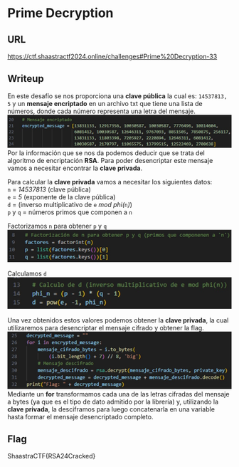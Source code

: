 # Prime Decryption
## URL
https://ctf.shaastractf2024.online/challenges#Prime%20Decryption-33

## Writeup
En este desafío se nos proporciona una **clave pública** la cual es: `14537813, 5`
y un **mensaje encriptado** en un archivo txt que tiene una lista de números, donde cada número representa una letra del mensaje.  
![](images/encrypted.jpg)  
Por la información que se nos da podemos deducir que se trata del algoritmo de encriptación **RSA**. Para poder desencriptar este mensaje vamos a necesitar encontrar la **clave privada**.  

Para calcular la **clave privada** vamos a necesitar los siguientes datos:  
`n` = *14537813* (clave pública)  
`e` = *5* (exponente de la clave pública)  
`d` = (inverso multiplicativo de `e` *mod phi(*`n`*)*)  
`p` y `q` = números primos que componen a `n`  

Factorizamos `n` para obtener `p` y `q`  
![](images/factors.jpg)  

Calculamos `d`  
![](images/d.jpg)  

Una vez obtenidos estos valores podemos obtener la **clave privada**, la cual utilizaremos para desencriptar el mensaje cifrado y obtener la flag.  
![](images/decryption.jpg)  
Mediante un **for** transformamos cada una de las letras cifradas del mensaje a bytes (ya que es el tipo de dato admitido por la librería) y, utilizando la **clave privada**, la desciframos para luego concatenarla en una variable hasta formar el mensaje desencriptado completo.  

## Flag
ShaastraCTF{RSA24Cracked}
